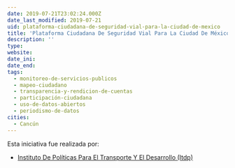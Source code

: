 ```yaml
---
date: 2019-07-21T23:02:24.000Z
date_last_modified: 2019-07-21
uid: plataforma-ciudadana-de-seguridad-vial-para-la-ciudad-de-mexico
title: 'Plataforma Ciudadana De Seguridad Vial Para La Ciudad De México'
description: ''
type: 
website: 
date_ini: 
date_end: 
tags:
  - monitoreo-de-servicios-publicos
  - mapeo-ciudadano
  - transparencia-y-rendicion-de-cuentas
  - participación-ciudadana
  - uso-de-datos-abiertos
  - periodismo-de-datos
cities: 
  - Cancún
---
```


Esta iniciativa fue realizada por:

- [Instituto De Políticas Para El Transporte Y El Desarrollo (Itdp)](/organizaciones/instituto-de-politicas-para-el-transporte-y-el-desarrollo-itdp)
